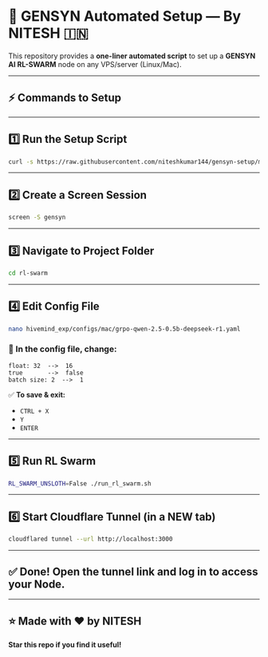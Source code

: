 # 🚀 GENSYN Automated Setup — By NITESH 🇮🇳

This repository provides a **one-liner automated script** to set up a **GENSYN AI RL-SWARM** node on any VPS/server (Linux/Mac).

---

## ⚡ Commands to Setup

---

## 1️⃣ Run the Setup Script

```bash
curl -s https://raw.githubusercontent.com/niteshkumar144/gensyn-setup/main/setup.sh | bash
```

---

## 2️⃣ Create a Screen Session

```bash
screen -S gensyn
```

---

## 3️⃣ Navigate to Project Folder

```bash
cd rl-swarm
```

---

## 4️⃣ Edit Config File

```bash
nano hivemind_exp/configs/mac/grpo-qwen-2.5-0.5b-deepseek-r1.yaml
```

### 📌 In the config file, change:

```
float: 32  -->  16
true       -->  false
batch size: 2  -->  1
```

✅ **To save & exit:**

- `CTRL + X`
- `Y`
- `ENTER`

---

## 5️⃣ Run RL Swarm

```bash
RL_SWARM_UNSLOTH=False ./run_rl_swarm.sh
```

---

## 6️⃣ Start Cloudflare Tunnel (in a NEW tab)

```bash
cloudflared tunnel --url http://localhost:3000
```

---

## ✅ Done! Open the tunnel link and log in to access your Node.

---

## ⭐ Made with ❤️ by **NITESH**

**Star this repo if you find it useful!**

